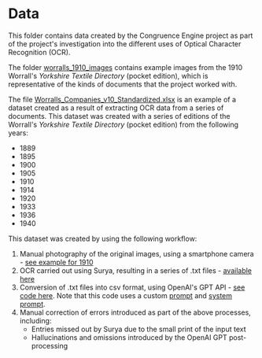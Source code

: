 # Data
This folder contains data created by the Congruence Engine project as part of the project's investigation into the different uses of Optical Character Recognition (OCR). 

The folder [worralls_1910_images](https://github.com/congruence-engine/experimenting-with-optical-character-recognition/tree/main/data/worralls_1910_images) contains example images from the 1910 Worrall's *Yorkshire Textile Directory* (pocket edition), which is representative of the kinds of documents that the project worked with. 

The file [Worralls_Companies_v10_Standardized.xlsx](https://github.com/congruence-engine/experimenting-with-optical-character-recognition/blob/main/data/Worralls_Companies_v10_Standardized.xlsx) is an example of a dataset created as a result of extracting OCR data from a series of documents. This dataset was created with a series of editions of the Worrall's *Yorkshire Textile Directory* (pocket edition) from the following years:
* 1889
* 1895
* 1900
* 1905
* 1910
* 1914
* 1920
* 1933
* 1936
* 1940

This dataset was created by using the following workflow:
1. Manual photography of the original images, using a smartphone camera - [see example for 1910](https://github.com/congruence-engine/experimenting-with-optical-character-recognition/tree/main/data/worralls_1910_images)
2. OCR carried out using Surya, resulting in a series of .txt files - [available here](https://github.com/congruence-engine/experimenting-with-optical-character-recognition/tree/main/data/worralls_1889_1940_txt_files)
3. Conversion of .txt files into csv format, using OpenAI's GPT API - [see code here](https://github.com/congruence-engine/experimenting-with-optical-character-recognition/blob/main/code/Surya/gpt_post_processing.ipynb). Note that this code uses a custom [prompt](https://github.com/congruence-engine/experimenting-with-optical-character-recognition/blob/main/code/Surya/gpt_prompt.txt) and [system prompt](https://github.com/congruence-engine/experimenting-with-optical-character-recognition/blob/main/code/Surya/system_text.txt). 
4. Manual correction of errors introduced as part of the above processes, including:
    * Entries missed out by Surya due to the small print of the input text
    * Hallucinations and omissions introduced by the OpenAI GPT post-processing
